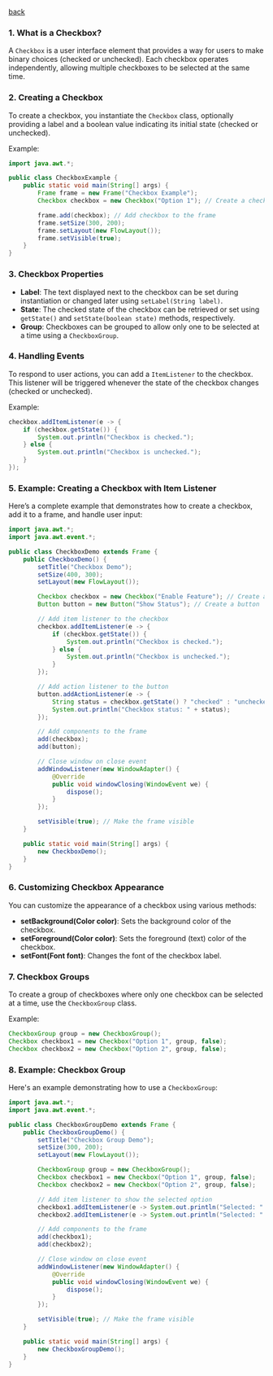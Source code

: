 [back](main.md)
### 1. **What is a Checkbox?**
A `Checkbox` is a user interface element that provides a way for users to make binary choices (checked or unchecked). Each checkbox operates independently, allowing multiple checkboxes to be selected at the same time.

### 2. **Creating a Checkbox**
To create a checkbox, you instantiate the `Checkbox` class, optionally providing a label and a boolean value indicating its initial state (checked or unchecked).

Example:
```java
import java.awt.*;

public class CheckboxExample {
    public static void main(String[] args) {
        Frame frame = new Frame("Checkbox Example");
        Checkbox checkbox = new Checkbox("Option 1"); // Create a checkbox with a label

        frame.add(checkbox); // Add checkbox to the frame
        frame.setSize(300, 200);
        frame.setLayout(new FlowLayout());
        frame.setVisible(true);
    }
}
```

### 3. **Checkbox Properties**
- **Label**: The text displayed next to the checkbox can be set during instantiation or changed later using `setLabel(String label)`.
- **State**: The checked state of the checkbox can be retrieved or set using `getState()` and `setState(boolean state)` methods, respectively.
- **Group**: Checkboxes can be grouped to allow only one to be selected at a time using a `CheckboxGroup`.

### 4. **Handling Events**
To respond to user actions, you can add a `ItemListener` to the checkbox. This listener will be triggered whenever the state of the checkbox changes (checked or unchecked).

Example:
```java
checkbox.addItemListener(e -> {
    if (checkbox.getState()) {
        System.out.println("Checkbox is checked.");
    } else {
        System.out.println("Checkbox is unchecked.");
    }
});
```

### 5. **Example: Creating a Checkbox with Item Listener**
Here’s a complete example that demonstrates how to create a checkbox, add it to a frame, and handle user input:

```java
import java.awt.*;
import java.awt.event.*;

public class CheckboxDemo extends Frame {
    public CheckboxDemo() {
        setTitle("Checkbox Demo");
        setSize(400, 300);
        setLayout(new FlowLayout());

        Checkbox checkbox = new Checkbox("Enable Feature"); // Create a checkbox
        Button button = new Button("Show Status"); // Create a button

        // Add item listener to the checkbox
        checkbox.addItemListener(e -> {
            if (checkbox.getState()) {
                System.out.println("Checkbox is checked.");
            } else {
                System.out.println("Checkbox is unchecked.");
            }
        });

        // Add action listener to the button
        button.addActionListener(e -> {
            String status = checkbox.getState() ? "checked" : "unchecked";
            System.out.println("Checkbox status: " + status);
        });

        // Add components to the frame
        add(checkbox);
        add(button);

        // Close window on close event
        addWindowListener(new WindowAdapter() {
            @Override
            public void windowClosing(WindowEvent we) {
                dispose();
            }
        });

        setVisible(true); // Make the frame visible
    }

    public static void main(String[] args) {
        new CheckboxDemo();
    }
}
```

### 6. **Customizing Checkbox Appearance**
You can customize the appearance of a checkbox using various methods:
- **setBackground(Color color)**: Sets the background color of the checkbox.
- **setForeground(Color color)**: Sets the foreground (text) color of the checkbox.
- **setFont(Font font)**: Changes the font of the checkbox label.

### 7. **Checkbox Groups**
To create a group of checkboxes where only one checkbox can be selected at a time, use the `CheckboxGroup` class.

Example:
```java
CheckboxGroup group = new CheckboxGroup();
Checkbox checkbox1 = new Checkbox("Option 1", group, false);
Checkbox checkbox2 = new Checkbox("Option 2", group, false);
```

### 8. **Example: Checkbox Group**
Here's an example demonstrating how to use a `CheckboxGroup`:

```java
import java.awt.*;
import java.awt.event.*;

public class CheckboxGroupDemo extends Frame {
    public CheckboxGroupDemo() {
        setTitle("Checkbox Group Demo");
        setSize(300, 200);
        setLayout(new FlowLayout());

        CheckboxGroup group = new CheckboxGroup();
        Checkbox checkbox1 = new Checkbox("Option 1", group, false);
        Checkbox checkbox2 = new Checkbox("Option 2", group, false);

        // Add item listener to show the selected option
        checkbox1.addItemListener(e -> System.out.println("Selected: " + checkbox1.getLabel()));
        checkbox2.addItemListener(e -> System.out.println("Selected: " + checkbox2.getLabel()));

        // Add components to the frame
        add(checkbox1);
        add(checkbox2);

        // Close window on close event
        addWindowListener(new WindowAdapter() {
            @Override
            public void windowClosing(WindowEvent we) {
                dispose();
            }
        });

        setVisible(true); // Make the frame visible
    }

    public static void main(String[] args) {
        new CheckboxGroupDemo();
    }
}
```